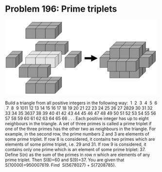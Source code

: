 # Problem 196: Prime triplets

![problem](problem.gif)

Build a triangle from all positive integers in the following way:  1  2 
3  4  5  6  7  8  9 1011 12 13 14 15 16 17 18 19 20 21 22 23 24 25 26 27
2829 30 31 32 33 34 35 3637 38 39 40 41 42 43 44 45 46 47 48 49 50 51 52
53 54 55 56 57 58 59 60 61 62 63 64 65 66 . . . Each positive integer
has up to eight neighbours in the triangle. A set of three primes is
called a prime triplet if one of the three primes has the other two as
neighbours in the triangle. For example, in the second row, the prime
numbers 2 and 3 are elements of some prime triplet. If row 8 is
considered, it contains two primes which are elements of some prime
triplet, i.e. 29 and 31. If row 9 is considered, it contains only one
prime which is an element of some prime triplet: 37. Define S(n) as the
sum of the primes in row n which are elements of any prime triplet. Then
S(8)=60 and S(9)=37. You are given that S(10000)=950007619. Find
 S(5678027) + S(7208785).